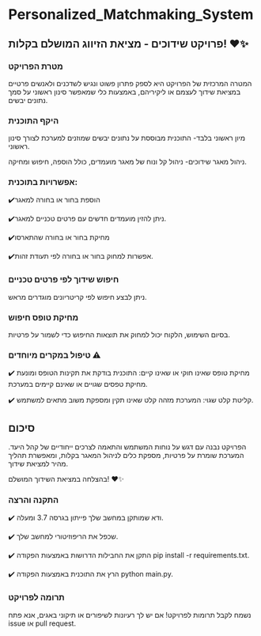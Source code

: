 
# Personalized_Matchmaking_System


## פרויקט שידוכים - מציאת הזיווג המושלם בקלות! ❤️✨

### מטרת הפרויקט

המטרה המרכזית של הפרויקט היא לספק פתרון פשוט ונגיש לשדכנים ולאנשים פרטיים במציאת שידוך לעצמם או ליקיריהם, באמצעות כלי שמאפשר סינון ראשוני על סמך נתונים יבשים.

### היקף התוכנית

מיון ראשוני בלבד- התוכנית מבוססת על נתונים יבשים שמוזנים למערכת לצורך סינון ראשוני.

ניהול מאגר שידוכים- ניהול קל ונוח של מאגר מועמדים, כולל הוספה, חיפוש ומחיקה.

### אפשרויות בתוכנית:

✔️הוספת בחור או בחורה למאגר 

✔️ניתן להזין מועמדים חדשים עם פרטים טכניים למאגר.

✔️מחיקת בחור או בחורה שהתארסו ️

✔️אפשרות למחוק בחור או בחורה לפי תעודת זהות.

 ### חיפוש שידוך לפי פרטים טכניים

ניתן לבצע חיפוש לפי קריטריונים מוגדרים מראש.

### מחיקת טופס חיפוש 

בסיום השימוש, הלקוח יכול למחוק את תוצאות החיפוש כדי לשמור על פרטיות.

### טיפול במקרים מיוחדים ⚠️

✔️ מחיקת טופס שאינו חוקי או שאינו קיים: התוכנית בודקת את תקינות הטופס ומונעת מחיקת טפסים שגויים או שאינם קיימים במערכת.

✔️ קליטת קלט שגוי: המערכת מזהה קלט שאינו תקין ומספקת משוב מתאים למשתמש.

## סיכום

הפרויקט נבנה עם דגש על נוחות המשתמש והתאמה לצרכים ייחודיים של קהל היעד. המערכת שומרת על פרטיות, מספקת כלים לניהול המאגר בקלות, ומאפשרת תהליך מהיר למציאת שידוך.

בהצלחה במציאת השידוך המושלם! ❤️✨

### התקנה והרצה

✔️ ודא שמותקן במחשב שלך פייתון בגרסה 3.7 ומעלה.

✔️ שכפל את הריפוזיטורי למחשב שלך.

✔️ התקן את החבילות הדרושות באמצעות הפקודה pip install -r requirements.txt.

✔️ הרץ את התוכנית באמצעות הפקודה python main.py.

### תרומה לפרויקט

נשמח לקבל תרומות לפרויקט! אם יש לך רעיונות לשיפורים או תיקוני באגים, אנא פתח issue או pull request.

